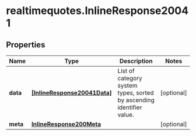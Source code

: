 # realtimequotes.InlineResponse20041

## Properties

Name | Type | Description | Notes
------------ | ------------- | ------------- | -------------
**data** | [**[InlineResponse20041Data]**](InlineResponse20041Data.md) | List of category system types, sorted by ascending identifier value. | [optional] 
**meta** | [**InlineResponse200Meta**](InlineResponse200Meta.md) |  | [optional] 


